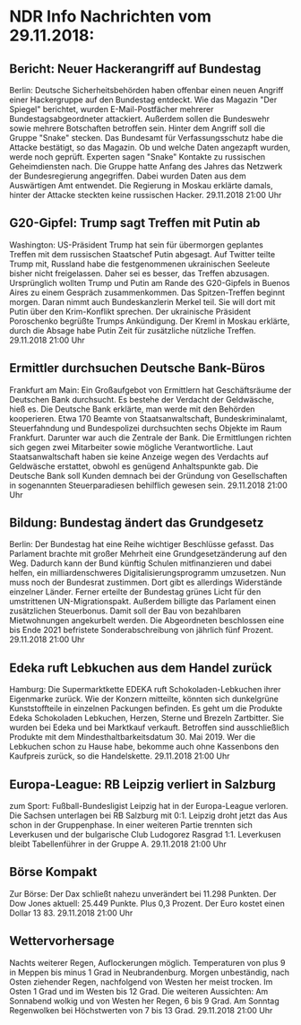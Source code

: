 # NDR Info Nachrichten vom 29.11.2018:


## Bericht: Neuer Hackerangriff auf Bundestag
Berlin:   Deutsche Sicherheitsbehörden haben offenbar einen neuen Angriff einer Hackergruppe auf den Bundestag entdeckt. Wie das Magazin "Der Spiegel" berichtet, wurden E-Mail-Postfächer mehrerer Bundestagsabgeordneter attackiert. Außerdem sollen die Bundeswehr sowie mehrere Botschaften betroffen sein. Hinter dem Angriff soll die Gruppe "Snake" stecken. Das Bundesamt für Verfassungsschutz habe die Attacke bestätigt, so das Magazin. Ob und welche Daten angezapft wurden, werde noch geprüft. Experten sagen "Snake" Kontakte zu russischen Geheimdiensten nach. Die Gruppe hatte Anfang des Jahres das Netzwerk der Bundesregierung angegriffen. Dabei wurden Daten aus dem Auswärtigen Amt entwendet. Die Regierung in Moskau erklärte damals, hinter der Attacke steckten keine russischen Hacker. 29.11.2018 21:00 Uhr 

## G20-Gipfel: Trump sagt Treffen mit Putin ab
Washington:     US-Präsident Trump hat sein für übermorgen geplantes Treffen mit dem russischen Staatschef Putin abgesagt. Auf Twitter teilte Trump mit, Russland habe die festgenommenen ukrainischen Seeleute bisher nicht freigelassen. Daher sei es besser, das Treffen abzusagen. Ursprünglich wollten Trump und Putin am Rande des G20-Gipfels in Buenos Aires zu einem Gespräch zusammenkommen. Das Spitzen-Treffen beginnt morgen. Daran nimmt auch Bundeskanzlerin Merkel teil. Sie will dort mit Putin über den Krim-Konflikt sprechen. Der ukrainische Präsident Poroschenko begrüßte Trumps Ankündigung. Der Kreml in Moskau erklärte, durch die Absage habe Putin Zeit für zusätzliche nützliche Treffen. 29.11.2018 21:00 Uhr 

## Ermittler durchsuchen Deutsche Bank-Büros
Frankfurt am Main: Ein Großaufgebot von Ermittlern hat Geschäftsräume der Deutschen Bank durchsucht. Es bestehe der Verdacht der Geldwäsche, hieß es. Die Deutsche Bank erklärte, man werde mit den Behörden kooperieren. Etwa 170 Beamte von Staatsanwaltschaft, Bundeskriminalamt, Steuerfahndung und Bundespolizei durchsuchten sechs Objekte im Raum Frankfurt. Darunter war auch die Zentrale der Bank. Die Ermittlungen richten sich gegen zwei Mitarbeiter sowie mögliche Verantwortliche. Laut Staatsanwaltschaft haben sie keine Anzeige wegen des Verdachts auf Geldwäsche erstattet, obwohl es genügend Anhaltspunkte gab. Die Deutsche Bank soll Kunden demnach bei der Gründung von Gesellschaften in sogenannten Steuerparadiesen behilflich gewesen sein. 29.11.2018 21:00 Uhr 

## Bildung: Bundestag ändert das Grundgesetz
Berlin: Der Bundestag hat eine Reihe wichtiger Beschlüsse gefasst. Das Parlament brachte mit großer Mehrheit eine Grundgesetzänderung auf den Weg. Dadurch kann der Bund künftig Schulen mitfinanzieren und dabei helfen, ein milliardenschweres Digitalisierungsprogramm umzusetzen. Nun muss noch der Bundesrat zustimmen. Dort gibt es allerdings Widerstände einzelner Länder. Ferner erteilte der Bundestag grünes Licht für den umstrittenen UN-Migrationspakt. Außerdem billigte das Parlament einen zusätzlichen Steuerbonus. Damit soll der Bau von bezahlbaren Mietwohnungen angekurbelt werden. Die Abgeordneten beschlossen eine bis Ende 2021 befristete Sonderabschreibung von jährlich fünf Prozent. 29.11.2018 21:00 Uhr 

## Edeka ruft Lebkuchen aus dem Handel zurück
Hamburg: Die Supermarktkette EDEKA ruft Schokoladen-Lebkuchen ihrer Eigenmarke zurück. Wie der Konzern mitteilte, könnten sich dunkelgrüne Kunststoffteile in einzelnen Packungen befinden. Es geht um die Produkte Edeka Schokoladen Lebkuchen, Herzen, Sterne und Brezeln Zartbitter. Sie wurden bei Edeka und bei Marktkauf verkauft. Betroffen sind ausschließlich Produkte mit dem Mindesthaltbarkeitsdatum 30. Mai 2019. Wer die Lebkuchen schon zu Hause habe, bekomme auch ohne Kassenbons den Kaufpreis zurück, so die Handelskette. 29.11.2018 21:00 Uhr 

## Europa-League: RB Leipzig verliert in Salzburg
zum Sport: Fußball-Bundesligist Leipzig hat in der Europa-League verloren. Die Sachsen unterlagen bei RB Salzburg mit 0:1. Leipzig droht jetzt das Aus schon in der Gruppenphase. In einer weiteren Partie trennten sich Leverkusen und der bulgarische Club Ludogorez Rasgrad 1:1. Leverkusen bleibt Tabellenführer in der Gruppe A. 29.11.2018 21:00 Uhr 

## Börse Kompakt
Zur Börse: Der Dax schließt nahezu unverändert bei 11.298 Punkten. Der Dow Jones aktuell: 25.449 Punkte. Plus 0,3 Prozent. Der Euro kostet einen Dollar 13 83. 29.11.2018 21:00 Uhr 

## Wettervorhersage
Nachts weiterer Regen, Auflockerungen möglich. Temperaturen von plus 9 in Meppen bis minus 1 Grad in Neubrandenburg. Morgen unbeständig, nach Osten ziehender Regen, nachfolgend von Westen her meist trocken. Im Osten 1 Grad und im Westen bis 12 Grad. Die weiteren Aussichten: Am Sonnabend wolkig und von Westen her Regen, 6 bis 9 Grad. Am Sonntag Regenwolken bei Höchstwerten von 7 bis 13 Grad. 29.11.2018 21:00 Uhr 
